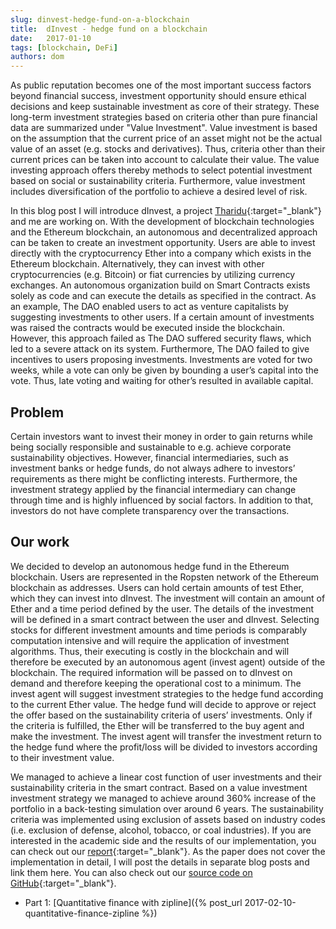 ```yaml
---
slug: dinvest-hedge-fund-on-a-blockchain
title:  dInvest - hedge fund on a blockchain
date:   2017-01-10
tags: [blockchain, DeFi]
authors: dom
---
```

As public reputation becomes one of the most important success factors beyond financial success, investment opportunity should ensure ethical decisions and keep sustainable investment as core of their strategy. These long-term investment strategies based on criteria other than pure financial data are summarized under "Value Investment". Value investment is based on the assumption that the current price of an asset might not be the actual value of an asset (e.g. stocks and derivatives). Thus, criteria other than their current prices can be taken into account to calculate their value. The value investing approach offers thereby methods to select potential investment based on social or sustainability criteria. Furthermore, value investment includes diversification of the portfolio to achieve a desired level of risk.

In this blog post I will introduce dInvest, a project [Tharidu](https://se.linkedin.com/in/tharidu-fernando){:target="_blank"} and me are working on. With the development of blockchain technologies and the Ethereum blockchain, an autonomous and decentralized approach can be taken to create an investment opportunity. Users are able to invest directly with the cryptocurrency Ether into a company which exists in the Ethereum blockchain. Alternatively, they can invest with other cryptocurrencies (e.g. Bitcoin) or fiat currencies by utilizing currency exchanges. An autonomous organization build on Smart Contracts exists solely as code and can execute the details as specified in the contract. As an example, The DAO enabled users to act as venture capitalists by suggesting investments to other users. If a certain amount of investments was raised the contracts would be executed inside the blockchain. However, this approach failed as The DAO suffered security flaws, which led to a severe attack on its system. Furthermore, The DAO failed to give incentives to users proposing investments. Investments are voted for two weeks, while a vote can only be given by bounding a user’s capital into the vote. Thus, late voting and waiting for other’s resulted in available capital.


## Problem

Certain investors want to invest their money in order to gain returns while being socially responsible and sustainable to e.g. achieve corporate sustainability objectives. However, financial intermediaries, such as investment banks or hedge funds, do not always adhere to investors’ requirements as there might be conflicting interests. Furthermore, the investment strategy applied by the financial intermediary can change through time and is highly influenced by social factors. In addition to that, investors do not have complete transparency over the transactions.

## Our work

We decided to develop an autonomous hedge fund in the Ethereum blockchain. Users are represented in the Ropsten network of the Ethereum blockchain as addresses. Users can hold certain amounts of test Ether, which they can invest into dInvest. The investment will contain an amount of Ether and a time period defined by the user. The details of the investment will be defined in a smart contract between the user and dInvest. Selecting stocks for different investment amounts and time periods is comparably computation intensive and will require the application of investment algorithms. Thus, their executing is costly in the blockchain and will therefore be executed by an autonomous agent (invest agent) outside of the blockchain. The required information will be passed on to dInvest on demand and therefore keeping the operational cost to a minimum.
The invest agent will suggest investment strategies to the hedge fund according to the current Ether value. The hedge fund will decide to approve or reject the offer based on the sustainability criteria of users’ investments. Only if the criteria is fulfilled, the Ether will be transferred to the buy agent and make the investment. The invest agent will transfer the investment return to the hedge fund where the profit/loss will be divided to investors according to their investment value.

We managed to achieve a linear cost function of user investments and their sustainability criteria in the smart contract. Based on a value investment investment strategy we managed to achieve around 360% increase of the portfolio in a back-testing simulation over around 6 years. The sustainability criteria was implemented using exclusion of assets based on industry codes (i.e. exclusion of defense, alcohol, tobacco, or coal industries).
If you are interested in the academic side and the results of our implementation, you can check out our [report](https://goo.gl/T74EGE){:target="_blank"}.
As the paper does not cover the implementation in detail, I will post the details in separate blog posts and link them here. You can also check out our [source code on GitHub](github.com/nud3l/dInvest){:target="_blank"}.

- Part 1: [Quantitative finance with zipline]({% post_url 2017-02-10-quantitative-finance-zipline %})
